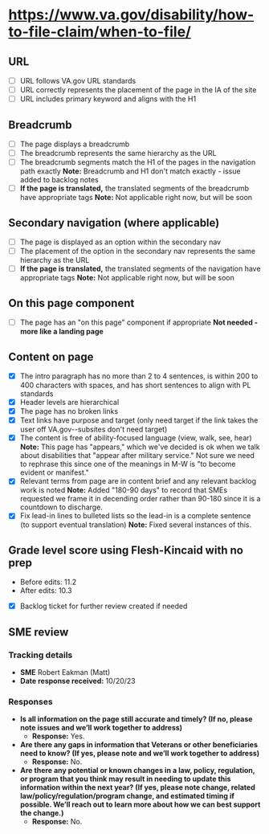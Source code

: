 # https://www.va.gov/disability/how-to-file-claim/when-to-file/

## URL
- [ ] URL follows VA.gov URL standards
- [ ] URL correctly represents the placement of the page in the IA of the site
- [ ] URL includes primary keyword and aligns with the H1

## Breadcrumb

- [ ] The page displays a breadcrumb
- [ ] The breadcrumb represents the same hierarchy as the URL
- [ ] The breadcrumb segments match the H1 of the pages in the navigation path exactly **Note:** Breadcrumb and H1 don't match exactly - issue added to backlog notes          
- [ ] **If the page is translated,** the translated segments of the breadcrumb have appropriate tags **Note:** Not applicable right now, but will be soon

## Secondary navigation (where applicable)

- [ ] The page is displayed as an option within the secondary nav
- [ ] The placement of the option in the secondary nav represents the same hierarchy as the URL
- [ ] **If the page is translated,** the translated segments of the navigation have appropriate tags **Note:** Not applicable right now, but will be soon

## On this page component

- [ ] The page has an "on this page" component if appropriate **Not needed - more like a landing page**

## Content on page

- [x] The intro paragraph has no more than 2 to 4 sentences, is within 200 to 400 characters with spaces, and has short sentences to align with PL standards
- [x] Header levels are hierarchical
- [x] The page has no broken links
- [x] Text links have purpose and target (only need target if the link takes the user off VA.gov--subsites don't need target)
- [x] The content is free of ability-focused language (view, walk, see, hear) **Note:** This page has "appears," which we've decided is ok when we talk about disabilities that "appear after military service." Not sure we need to rephrase this since one of the meanings in M-W is "to become evident or manifest."
- [x] Relevant terms from page are in content brief and any relevant backlog work is noted **Note:** Added "180-90 days" to record that SMEs requested we frame it in decending order rather than 90-180 since it is a countdown to discharge.
- [x] Fix lead-in lines to bulleted lists so the lead-in is a complete sentence (to support eventual translation) **Note:** Fixed several instances of this.

## Grade level score using Flesh-Kincaid with no prep
- Before edits: 11.2
- After edits: 10.3

- [x] Backlog ticket for further review created if needed 

## SME review

### Tracking details

- **SME** Robert Eakman (Matt)
- **Date response received:** 10/20/23

### Responses

- **Is all information on the page still accurate and timely? (If no, please note issues and we’ll work together to address)** 
  - **Response:** Yes.
- **Are there any gaps in information that Veterans or other beneficiaries need to know? (If yes, please note and we’ll work together to address)**
  - **Response:** No. 
- **Are there any potential or known changes in a law, policy, regulation, or program that you think may result in needing to update this information within the next year? (If yes, please note change, related law/policy/regulation/program change, and estimated timing if possible. We’ll reach out to learn more about how we can best support the change.)**
  - **Response:** No. 
